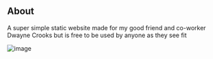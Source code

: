## About

A super simple static website made for my good friend and co-worker Dwayne Crooks but is free to be used by anyone as they see fit

![image](https://github.com/denzildoyle/Dwayne-Crooks/assets/1976977/e1ff1217-6da2-4f48-b1b0-54f8be45a1fd)
